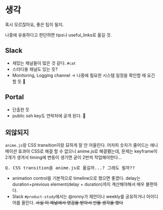 # 생각
혹시 모르잖아요, 좋은 팁이 될지. 

나중에 유용하다고 판단하면 tips나 useful_links로 옮길 것.

## Slack
- 재밌는 채널들이 많은 것 같다. ```#cat```
- 스터디용 채널도 있는 듯?
- Monitoring, Logging channel &rarr; 나중에 필요한 시스템 일정을 확인할 때 요긴 할 듯 👀

## Portal
- 단촐한 듯
- public ssh key도 연락처에 공개 된다. 🤔

## 외않되지
```anime.js```랑 CSS transition이랑 묘하게 잘 안 어울린다. 어차피 숫자가 줄어드는 애니메이션 효과야 CSS로 해결 할 수 없으니 anime.js로 해결횄는데, 문제는 keyframe이 2개가 생겨서 timing에 변동이 생기면 굳이 2번씩 작업해야한다...
<pre>Q. CSS transition을 anime.js로 옮길까...? 그래도 될까??</pre>
+ animation control을 기본적으로 timeline으로 했으면 좋겠다. delay는 duration+previous element(delay + duration)까지 계산해야해서 매우 불편하다.
+ Slack ```#product-study```에서는 @ronny가 제안이나 weekly를 공유하거나 아이디어를 올린다. ~~사실 이 채널에서 영감을 받아서 만들 생각을 했다~~